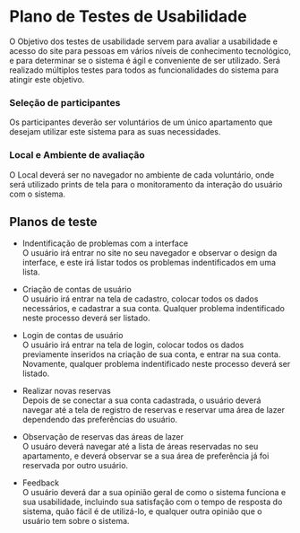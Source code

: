 # Plano de Testes de Usabilidade

O Objetivo dos testes de usabilidade servem para avaliar a usabilidade e acesso do site para pessoas em vários níveis de conhecimento tecnológico, e para determinar se o sistema é ágil e conveniente de ser utilizado. Será realizado múltiplos testes para todos as funcionalidades do sistema para atingir este objetivo. <br/>

### Seleção de participantes
Os participantes deverão ser voluntários de um único apartamento que desejam utilizar este sistema para as suas necessidades.

### Local e Ambiente de avaliação
O Local deverá ser no navegador no ambiente de cada voluntário, onde será utilizado prints de tela para o monitoramento da interação do usuário com o sistema.

## Planos de teste
- Indentificação de problemas com a interface <br/>
O usuário irá entrar no site no seu navegador e observar o design da interface, e este irá listar todos os problemas indentificados em uma lista.

- Criação de contas de usuário <br/>
O usuário irá entrar na tela de cadastro, colocar todos os dados necessários, e cadastrar a sua conta. Qualquer problema indentificado neste processo deverá ser listado.

- Login de contas de usuário <br/>
O usuário irá entrar na tela de login, colocar todos os dados previamente inseridos na criação de sua conta, e entrar na sua conta. Novamente, qualquer problema indentificado neste processo deverá ser listado.

- Realizar novas reservas <br/>
Depois de se conectar a sua conta cadastrada, o usuário deverá navegar até a tela de registro de reservas e reservar uma área de lazer dependendo das preferências do usuário.

- Observação de reservas das áreas de lazer <br/>
O usuáro deverá navegar até a lista de áreas reservadas no seu apartamento, e deverá observar se a sua área de preferência já foi reservada por outro usuário.

- Feedback <br/>
O usuário deverá dar a sua opinião geral de como o sistema funciona e sua usabilidade, incluindo sua satisfação com o tempo de resposta do sistema, quão fácil é de utilizá-lo, e qualquer outra opinião que o usuário tem sobre o sistema.
